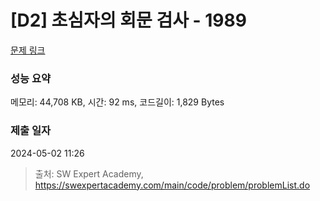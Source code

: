 # [D2] 초심자의 회문 검사 - 1989 

[문제 링크](https://swexpertacademy.com/main/code/problem/problemDetail.do?contestProbId=AV5PyTLqAf4DFAUq) 

### 성능 요약

메모리: 44,708 KB, 시간: 92 ms, 코드길이: 1,829 Bytes

### 제출 일자

2024-05-02 11:26



> 출처: SW Expert Academy, https://swexpertacademy.com/main/code/problem/problemList.do